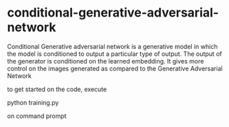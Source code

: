 # conditional-generative-adversarial-network
Conditional Generative adversarial network is a generative model in which the model is conditioned to output a particular type of output. The output of the generator is conditioned on the learned embedding. It gives more control on the images generated as compared to the Generative Adversarial Network

to get started on the code, execute

python training.py

on command prompt
